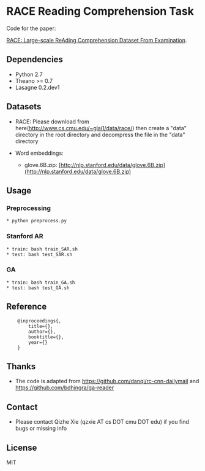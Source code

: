 # RACE Reading Comprehension Task

Code for the paper:

[RACE: Large-scale ReAding Comprehension Dataset From Examination]().

## Dependencies
* Python 2.7
* Theano >= 0.7
* Lasagne 0.2.dev1

## Datasets
* RACE:
    Please download from here(http://www.cs.cmu.edu/~glai1/data/race/) then create a "data" directory in the root directory and decompress the file in the "data" directory

* Word embeddings:
    * glove.6B.zip: [http://nlp.stanford.edu/data/glove.6B.zip](http://nlp.stanford.edu/data/glove.6B.zip)

## Usage
### Preprocessing
    * python preprocess.py

### Stanford AR
    * train: bash train_SAR.sh
    * test: bash test_SAR.sh

### GA
    * train: bash train_GA.sh
    * test: bash test_GA.sh

## Reference
```
    @inproceedings{,
        title={},
        author={},
        booktitle={},
        year={}
    }
```

## Thanks
* The code is adapted from https://github.com/danqi/rc-cnn-dailymail and https://github.com/bdhingra/ga-reader

## Contact
* Please contact Qizhe Xie (qzxie AT cs DOT cmu DOT edu) if you find bugs or missing info

## License
MIT
